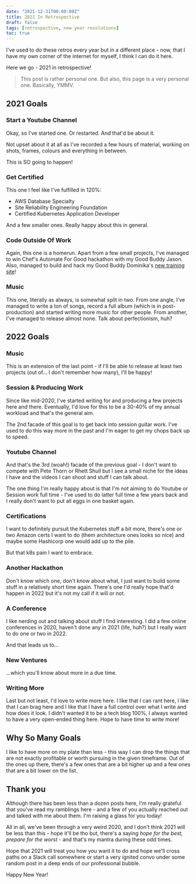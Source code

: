 ```yaml
---
date: "2021-12-31T00:00:00Z"
title: 2021 In Retrospective
draft: false
tags: [retrospective, new year resolutions]
toc: true
---
```


I've used to do these retros every year but in a different place - now, that I have my own corner of the internet for myself, I think I can do it here.

Here we go - 2021 in retrospective!

> This post is rather personal one. But also, this page is a very personal one.
> Basically, YMMV.

## 2021 Goals

### Start a Youtube Channel

Okay, so I've started one. Or restarted. And that'd be about it.

Not upset about it at all as I've recorded a few hours of material, working on shots, frames, colours and everything in between.

This is SO going to happen!

### Get Certified

This one I feel like I've fulfilled in 120%:

* AWS Database Specialty
* Site Reliability Engineering Foundation
* Certified Kubernetes Application Developer

And a few smaller ones. Really happy about this in general.

### Code Outside Of Work

Again, this one is a homerun. Apart from a few small projects, I've managed to win Chef's Automate For Good hackathon with my Good Buddy Jason. Also, managed to build and hack my Good Buddy Dominika's [new training site](https://fabric-class.teachable.com/)!

### Music

This one, literally as always, is somewhat split in two. 
From one angle, I've managed to write a ton of songs, record a full album (which is in post-production) and started writing more music for other people.
From another, I've managed to release almost none. Talk about perfectionism, huh?

## 2022 Goals

### Music

This is an extension of the last point - if I'll be able to release at least two projects (out of... I don't remember how many), I'll be happy!

### Session & Producing Work

Since like mid-2020, I've started writing for and producing a few projects here and there. Eventually, I'd love for this to be a 30-40% of my annual workload and that's the general aim.

The 2nd facade of this goal is to get back into session guitar work. I've used to do this way more in the past and I'm eager to get my chops back up to speed.

### Youtube Channel

And that's the 3rd (woah!) facade of the previous goal - I don't want to compete with Pete Thorn or Rhett Shull but I see a small niche for the ideas I have and the videos I can shoot and stuff I can talk about.

The one thing I'm really happy about is that I'm not aiming to do Youtube or Session work full time - I've used to do latter full time a few years back and I really don't want to put all eggs in one basket again.

### Certifications

I want to definitely pursuit the Kubernetes stuff a bit more, there's one or two Amazon certs I want to do (them architecture ones looks so nice) and maybe some Hashicorp one would add up to the pile.

But that k8s pain I want to embrace.

### Another Hackathon

Don't know which one, don't know about what, I just want to build some stuff in a relatively short time again. There's one I'd really hope that'd happen in 2022 but it's not my call if it will or not.

### A Conference

I like nerding out and talking about stuff I find interesting. 
I did a few online conferences in 2020, haven't done any in 2021 (life, huh?) but I really want to do one or two in 2022.

And that leads us to...

### New Ventures

...which you'll know about more in a due time.

### Writing More

Last but not least, I'd love to write more here. 
I like that I can rant here, I like that I can brag here and I like that I have a full control over what I write and how does it look. 
I didn't wanted it to be a tech blog 100%, I always wanted to have a very open-ended thing here.
Hope to have time to write more!

## Why So Many Goals

I like to have more on my plate than less - this way I can drop the things that are not exactly profitable or worth pursuing in the given timeframe. Out of the ones up there, there's a few ones that are a bit higher up and a few ones that are a bit lower on the list.

## Thank you

Although there has been less than a dozen posts here, I'm really grateful that you've read my ramblings here - and a few of you actually reached out and talked with me about them. I'm raising a glass for you today!

All in all, we've been through a very weird 2020, and I don't think 2021 will be less than this - hope it'll be tho but, there's a saying *hope for the best, prepare for the worst* - and that's my mantra during these odd times.

Hope that 2021 will treat you how you want it to do and hope we'll cross paths on a Slack call somewhere or start a very ignited convo under some random post in a deep ends of our professional bubble. 

Happy New Year!
